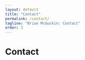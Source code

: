 ```yaml
---
layout: default
title: "Contact"
permalink: /contact/
tagline: "Brian McGuckin: Contact"
order: 3
---
```

<head>
<link rel="shortcut icon" type="image/png" href="https://raw.githubusercontent.com/brianmcguckin/brianmcguckin.github.io/master/images/favicon.png"/>
<h1>Contact</h1>
<link rel="stylesheet" href="https://use.fontawesome.com/releases/v5.4.2/css/all.css">
</head>

<body>
<a href="https://github.com/brianmcguckin">
  <i class="fab fa-github" style="font-size:36px;color:black"></i>
</a>

<a href="https://www.linkedin.com/in/bmcguckin/">
  <i class="fab fa-linkedin" style="font-size:36px;color:#0077B5"></i>
</a>

<a href="https://angel.co/brianmcguckin">
  <i class="fab fa-angellist" style="font-size:36px;color:black"></i>
</a>

<a href="mailto:bmcguckin87@gmail.com">
  <i class="fas fa-envelope" style="font-size:36px;color:#dd4b39"></i>
</a>
</body>

